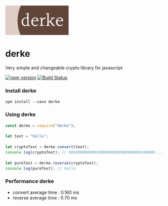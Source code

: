 [![derke](./content/derke-logo.png)](https://github.com/veysel/derke)

# derke

Very simple and changeable crypto library for javascript

[![npm version](https://badge.fury.io/js/derke.svg)](https://www.npmjs.com/package/derke)
[![Build Status](https://travis-ci.com/veysel/derke.svg?branch=master)](https://travis-ci.com/veysel/derke)

### Install derke

```
npm install --save derke
```

### Using derke

```javascript
const derke = require("derke");

let text = "hello";

let cryptoText = derke.convert(text);
console.log(cryptoText); // 00100000000010000000001000000000100000....

let pureText = derke.reverse(cryptoText);
console.log(pureText); // hello
```

### Performance derke

- convert average time : 0.160 ms
- reverse average time : 0.70 ms
